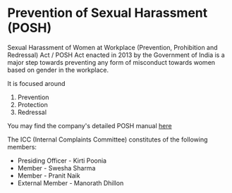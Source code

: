 # Prevention of Sexual Harassment (POSH)

Sexual Harassment of Women at Workplace (Prevention, Prohibition and Redressal) Act / POSH Act enacted in 2013 by the Government of India is a major step towards preventing any form of misconduct towards women based on gender in the workplace.

It is focused around

1. Prevention
2. Protection
3. Redressal

You may find the company's detailed POSH manual [here](https://drive.google.com/file/d/1WLBxclYaigCYUcYlwNJzbzoC7G_zy1ua/view?usp=drive_link)

The ICC (Internal Complaints Committee) constitutes of the following members:

* Presiding Officer - Kirti Poonia
* Member - Swesha Sharma
* Member - Pranit Naik
* External Member - Manorath Dhillon
